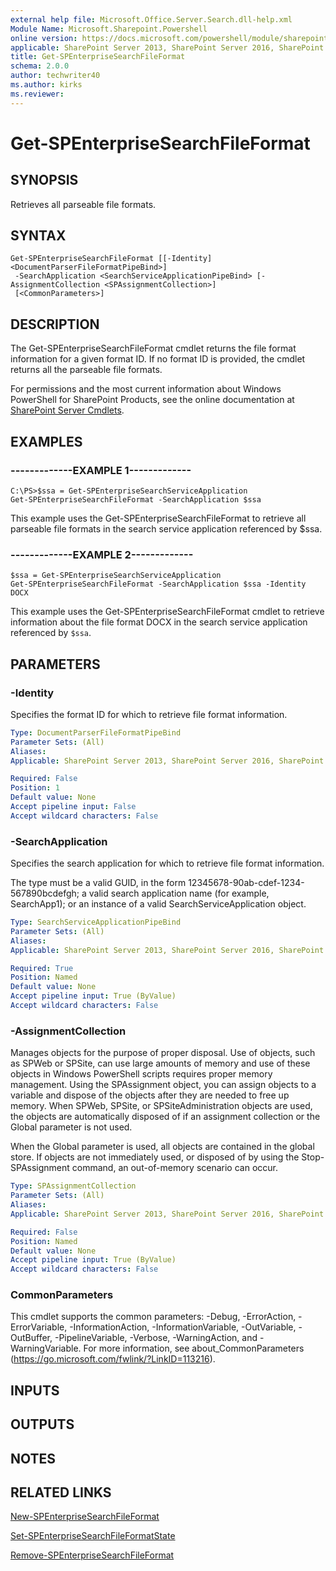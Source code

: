 ```yaml
---
external help file: Microsoft.Office.Server.Search.dll-help.xml
Module Name: Microsoft.Sharepoint.Powershell
online version: https://docs.microsoft.com/powershell/module/sharepoint-server/get-spenterprisesearchfileformat
applicable: SharePoint Server 2013, SharePoint Server 2016, SharePoint Server 2019
title: Get-SPEnterpriseSearchFileFormat
schema: 2.0.0
author: techwriter40
ms.author: kirks
ms.reviewer:
---
```


# Get-SPEnterpriseSearchFileFormat

## SYNOPSIS

Retrieves all parseable file formats.



## SYNTAX

```
Get-SPEnterpriseSearchFileFormat [[-Identity] <DocumentParserFileFormatPipeBind>]
 -SearchApplication <SearchServiceApplicationPipeBind> [-AssignmentCollection <SPAssignmentCollection>]
 [<CommonParameters>]
```

## DESCRIPTION

The Get-SPEnterpriseSearchFileFormat cmdlet returns the file format information for a given format ID.
If no format ID is provided, the cmdlet returns all the parseable file formats.

For permissions and the most current information about Windows PowerShell for SharePoint Products, see the online documentation at [SharePoint Server Cmdlets](https://docs.microsoft.com/powershell/sharepoint/sharepoint-server/sharepoint-server-cmdlets).



## EXAMPLES

### -------------EXAMPLE 1------------- 
```
C:\PS>$ssa = Get-SPEnterpriseSearchServiceApplication
Get-SPEnterpriseSearchFileFormat -SearchApplication $ssa
```

This example uses the Get-SPEnterpriseSearchFileFormat to retrieve all parseable file formats in the search service application referenced by $ssa.

### -------------EXAMPLE 2------------- 
```
$ssa = Get-SPEnterpriseSearchServiceApplication
Get-SPEnterpriseSearchFileFormat -SearchApplication $ssa -Identity DOCX
```

This example uses the Get-SPEnterpriseSearchFileFormat cmdlet to retrieve information about the file format DOCX in the search service application referenced by `$ssa`.

## PARAMETERS

### -Identity
Specifies the format ID for which to retrieve file format information.

```yaml
Type: DocumentParserFileFormatPipeBind
Parameter Sets: (All)
Aliases: 
Applicable: SharePoint Server 2013, SharePoint Server 2016, SharePoint Server 2019

Required: False
Position: 1
Default value: None
Accept pipeline input: False
Accept wildcard characters: False
```

### -SearchApplication

Specifies the search application for which to retrieve file format information.

The type must be a valid GUID, in the form 12345678-90ab-cdef-1234-567890bcdefgh; a valid search application name (for example, SearchApp1); or an instance of a valid SearchServiceApplication object.

```yaml
Type: SearchServiceApplicationPipeBind
Parameter Sets: (All)
Aliases: 
Applicable: SharePoint Server 2013, SharePoint Server 2016, SharePoint Server 2019

Required: True
Position: Named
Default value: None
Accept pipeline input: True (ByValue)
Accept wildcard characters: False
```

### -AssignmentCollection
Manages objects for the purpose of proper disposal. Use of objects, such as SPWeb or SPSite, can use large amounts of memory and use of these objects in Windows PowerShell scripts requires proper memory management. Using the SPAssignment object, you can assign objects to a variable and dispose of the objects after they are needed to free up memory. When SPWeb, SPSite, or SPSiteAdministration objects are used, the objects are automatically disposed of if an assignment collection or the Global parameter is not used.

When the Global parameter is used, all objects are contained in the global store. If objects are not immediately used, or disposed of by using the Stop-SPAssignment command, an out-of-memory scenario can occur.

```yaml
Type: SPAssignmentCollection
Parameter Sets: (All)
Aliases: 
Applicable: SharePoint Server 2013, SharePoint Server 2016, SharePoint Server 2019

Required: False
Position: Named
Default value: None
Accept pipeline input: True (ByValue)
Accept wildcard characters: False
```

### CommonParameters
This cmdlet supports the common parameters: -Debug, -ErrorAction, -ErrorVariable, -InformationAction, -InformationVariable, -OutVariable, -OutBuffer, -PipelineVariable, -Verbose, -WarningAction, and -WarningVariable. For more information, see about_CommonParameters (https://go.microsoft.com/fwlink/?LinkID=113216).

## INPUTS

## OUTPUTS

## NOTES

## RELATED LINKS

[New-SPEnterpriseSearchFileFormat](New-SPEnterpriseSearchFileFormat.md)

[Set-SPEnterpriseSearchFileFormatState](Set-SPEnterpriseSearchFileFormatState.md)

[Remove-SPEnterpriseSearchFileFormat](Remove-SPEnterpriseSearchFileFormat.md)

